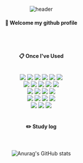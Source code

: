 <div align="center"> 

![header](https://capsule-render.vercel.app/api?type=waving&color=3ea055&height=200&section=header&text=DataScience&fontColor=fffdf3&fontSize=50&animation=fadeIn&fontAlignY=55&desc=%20&descAlignY=62&descAlign=62)
  
####  :wave: Welcome my github profile

  
 <br/>
 <br/>
  
####  :clipboard: Once I've Used 
  
 <br/>
  
<img src="https://img.shields.io/badge/Python-3776AB?style=for-the-badge&logo=VisualStudioCode&logoColor=white">
<img src="https://img.shields.io/badge/PyTorch-EE4C2C?style=for-the-badge&logo=VisualStudioCode&logoColor=white">
<img src="https://img.shields.io/badge/TensorFlow-FF6F00?style=for-the-badge&logo=VisualStudioCode&logoColor=white">
<img src="https://img.shields.io/badge/Keras-D00000?style=for-the-badge&logo=VisualStudioCode&logoColor=white">
<img src="https://img.shields.io/badge/pandas-150458?style=for-the-badge&logo=VisualStudioCode&logoColor=white">
<img src="https://img.shields.io/badge/FastAPI-009688?style=for-the-badge&logo=VisualStudioCode&logoColor=white">
 <br/>
<img src="https://img.shields.io/badge/DBeaver-382923?style=for-the-badge&logo=VisualStudioCode&logoColor=white">
<img src="https://img.shields.io/badge/PostgreSQL-4169E1?style=for-the-badge&logo=VisualStudioCode&logoColor=white">
<img src="https://img.shields.io/badge/MariaDB-003545?style=for-the-badge&logo=VisualStudioCode&logoColor=white">
<img src="https://img.shields.io/badge/Oracle-F80000?style=for-the-badge&logo=Oracle&logoColor=white"> 
<img src="https://img.shields.io/badge/MySQL-4479A1?style=for-the-badge&logo=MySQL&logoColor=white">
 <br/>
<img src="https://img.shields.io/badge/Git-F05032?style=for-the-badge&logo=VisualStudioCode&logoColor=white">
<img src="https://img.shields.io/badge/github-181717?style=for-the-badge&logo=github&logoColor=white">
<img src="https://img.shields.io/badge/PyCharm-000000?style=for-the-badge&logo=VisualStudioCode&logoColor=white">
<img src="https://img.shields.io/badge/VSCode-007ACC?style=for-the-badge&logo=VisualStudioCode&logoColor=white">
 <br/>
<img src="https://img.shields.io/badge/Slack-4A154B?style=for-the-badge&logo=VisualStudioCode&logoColor=white">
<img src="https://img.shields.io/badge/FileZilla-BF0000?style=for-the-badge&logo=VisualStudioCode&logoColor=white">
<img src="https://img.shields.io/badge/Sourcetree-0052CC?style=for-the-badge&logo=VisualStudioCode&logoColor=white">
<img src="https://img.shields.io/badge/VirtualBox-183A61?style=for-the-badge&logo=VisualStudioCode&logoColor=white">
 <br/>
<img src="https://img.shields.io/badge/Linux-FCC624?style=for-the-badge&logo=VisualStudioCode&logoColor=white">
<img src="https://img.shields.io/badge/LinuxServer-DA3B8A?style=for-the-badge&logo=VisualStudioCode&logoColor=white">
<img src="https://img.shields.io/badge/Ubuntu-E95420?style=for-the-badge&logo=VisualStudioCode&logoColor=white">

   <br/>
   <br/>
 
#### :pencil2: Study log
 
  <br/>
  
![Anurag's GitHub stats](https://github-readme-stats.vercel.app/api?username=BOKZA&show_icons=true&theme=shadow_green)
</div>
